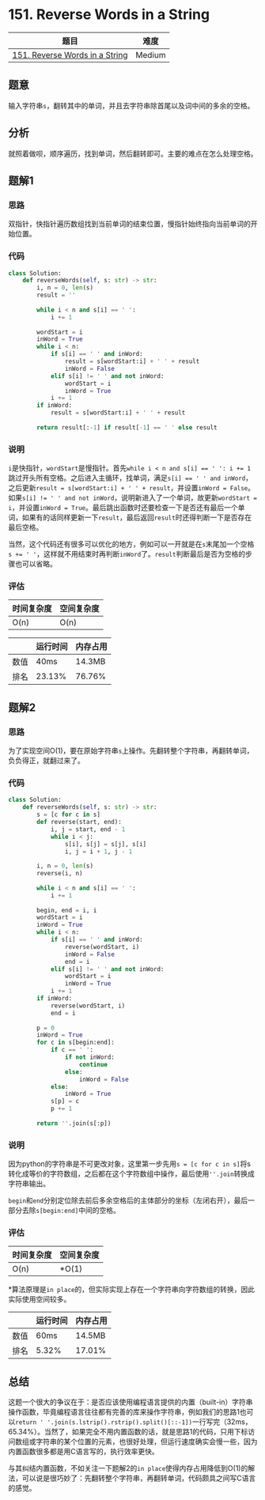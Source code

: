 # 151. Reverse Words in a String

| 题目 | 难度 |
| ---- | ---- |
| [151. Reverse Words in a String](https://leetcode.com/problems/reverse-words-in-a-string/) | Medium |

## 题意

输入字符串`s`，翻转其中的单词，并且去字符串除首尾以及词中间的多余的空格。

## 分析

就照着做呗，顺序遍历，找到单词，然后翻转即可。主要的难点在怎么处理空格。

## 题解1

### 思路

双指针，快指针遍历数组找到当前单词的结束位置，慢指针始终指向当前单词的开始位置。

### 代码

```python
class Solution:
    def reverseWords(self, s: str) -> str:
        i, n = 0, len(s)
        result = ''
        
        while i < n and s[i] == ' ':
            i += 1
        
        wordStart = i
        inWord = True
        while i < n:
            if s[i] == ' ' and inWord:
                result = s[wordStart:i] + ' ' + result
                inWord = False
            elif s[i] != ' ' and not inWord:
                wordStart = i
                inWord = True
            i += 1
        if inWord:
            result = s[wordStart:i] + ' ' + result
        
        return result[:-1] if result[-1] == ' ' else result
```

### 说明

`i`是快指针，`wordStart`是慢指针。首先`while i < n and s[i] == ' ': i += 1`跳过开头所有空格。之后进入主循环，找单词，满足`s[i] == ' ' and inWord`，之后更新`result = s[wordStart:i] + ' ' + result`，并设置`inWord = False`。如果`s[i] != ' ' and not inWord`，说明新进入了一个单词，故更新`wordStart = i`，并设置`inWord = True`。最后跳出函数时还要检查一下是否还有最后一个单词，如果有的话同样更新一下`result`，最后返回`result`时还得判断一下是否存在最后空格。

当然，这个代码还有很多可以优化的地方，例如可以一开就是在`s`末尾加一个空格`s += ' '`，这样就不用结束时再判断`inWord`了。`result`判断最后是否为空格的步骤也可以省略。

### 评估

| 时间复杂度 | 空间复杂度 |
| ---- | ---- |
| O(n) | O(n) |

| | 运行时间 | 内存占用 |
| ---- | ---- | ---- |
| 数值 | 40ms | 14.3MB |
| 排名 | 23.13% | 76.76% |

## 题解2

### 思路

为了实现空间O(1)，要在原始字符串`s`上操作。先翻转整个字符串，再翻转单词，负负得正，就翻过来了。

### 代码

```python
class Solution:
    def reverseWords(self, s: str) -> str:
        s = [c for c in s]
        def reverse(start, end):
            i, j = start, end - 1
            while i < j:
                s[i], s[j] = s[j], s[i]
                i, j = i + 1, j - 1
        
        i, n = 0, len(s)
        reverse(i, n)
        
        while i < n and s[i] == ' ':
            i += 1
        
        begin, end = i, i
        wordStart = i
        inWord = True
        while i < n:
            if s[i] == ' ' and inWord:
                reverse(wordStart, i)
                inWord = False
                end = i
            elif s[i] != ' ' and not inWord:
                wordStart = i
                inWord = True
            i += 1
        if inWord:
            reverse(wordStart, i)
            end = i
        
        p = 0
        inWord = True
        for c in s[begin:end]:
            if c == ' ':
                if not inWord:
                    continue
                else:
                    inWord = False
            else:
                inWord = True
            s[p] = c
            p += 1
        
        return ''.join(s[:p])
```

### 说明

因为python的字符串是不可更改对象，这里第一步先用`s = [c for c in s]`将s转化成等价的字符数组，之后都在这个字符数组中操作，最后使用`''.join`转换成字符串输出。

`begin`和`end`分别定位除去前后多余空格后的主体部分的坐标（左闭右开），最后一部分去除`s[begin:end]`中间的空格。

### 评估

| 时间复杂度 | 空间复杂度 |
| ---- | ---- |
| O(n) | *O(1) |
*算法原理是`in place`的，但实际实现上存在一个字符串向字符数组的转换，因此实际使用空间较多。

| | 运行时间 | 内存占用 |
| ---- | ---- | ---- |
| 数值 | 60ms | 14.5MB |
| 排名 | 5.32% | 17.01% |

## 总结

这题一个很大的争议在于：是否应该使用编程语言提供的内置（built-in）字符串操作函数，毕竟编程语言往往都有完善的库来操作字符串，例如我们的思路1也可以`return ' '.join(s.lstrip().rstrip().split()[::-1])`一行写完（32ms，65.34%）。当然了，如果完全不用内置函数的话，就是思路1的代码，只用下标访问数组或字符串的某个位置的元素，也很好处理，但运行速度确实会慢一些，因为内置函数很多都是用C语言写的，执行效率更快。

与其纠结内置函数，不如关注一下题解2的`in place`使得内存占用降低到O(1)的解法，可以说是很巧妙了：先翻转整个字符串，再翻转单词，代码颇具之间写C语言的感觉。
